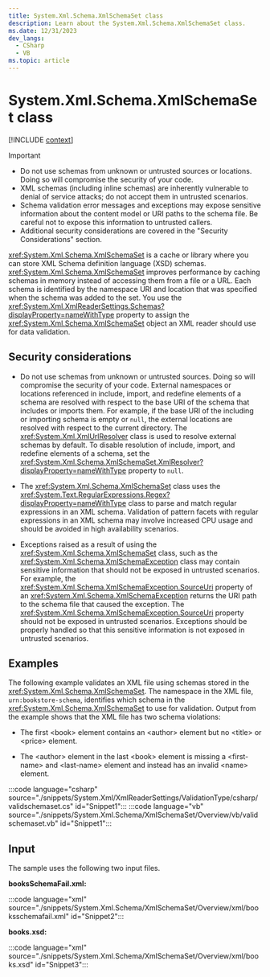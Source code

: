 ```yaml
---
title: System.Xml.Schema.XmlSchemaSet class
description: Learn about the System.Xml.Schema.XmlSchemaSet class.
ms.date: 12/31/2023
dev_langs:
  - CSharp
  - VB
ms.topic: article
---
```

# System.Xml.Schema.XmlSchemaSet class

[!INCLUDE [context](includes/context.md)]

> [!IMPORTANT]
>
> - Do not use schemas from unknown or untrusted sources or locations. Doing so will compromise the security of your code.
> - XML schemas (including inline schemas) are inherently vulnerable to denial of service attacks; do not accept them in untrusted scenarios.
> - Schema validation error messages and exceptions may expose sensitive information about the content model or URI paths to the schema file. Be careful not to expose this information to untrusted callers.
> - Additional security considerations are covered in the "Security Considerations" section.

<xref:System.Xml.Schema.XmlSchemaSet> is a cache or library where you can store XML Schema definition language (XSD) schemas. <xref:System.Xml.Schema.XmlSchemaSet> improves performance by caching schemas in memory instead of accessing them from a file or a URL. Each schema is identified by the namespace URI and location that was specified when the schema was added to the set. You use the <xref:System.Xml.XmlReaderSettings.Schemas?displayProperty=nameWithType> property to assign the <xref:System.Xml.Schema.XmlSchemaSet> object an XML reader should use for data validation.

## Security considerations

- Do not use schemas from unknown or untrusted sources. Doing so will compromise the security of your code. External namespaces or locations referenced in include, import, and redefine elements of a schema are resolved with respect to the base URI of the schema that includes or imports them. For example, if the base URI of the including or importing schema is empty or `null`, the external locations are resolved with respect to the current directory. The <xref:System.Xml.XmlUrlResolver> class is used to resolve external schemas by default. To disable resolution of include, import, and redefine elements of a schema, set the <xref:System.Xml.Schema.XmlSchemaSet.XmlResolver?displayProperty=nameWithType> property to `null`.

- The <xref:System.Xml.Schema.XmlSchemaSet> class uses the <xref:System.Text.RegularExpressions.Regex?displayProperty=nameWithType> class to parse and match regular expressions in an XML schema. Validation of pattern facets with regular expressions in an XML schema may involve increased CPU usage and should be avoided in high availability scenarios.

- Exceptions raised as a result of using the <xref:System.Xml.Schema.XmlSchemaSet> class, such as the <xref:System.Xml.Schema.XmlSchemaException> class may contain sensitive information that should not be exposed in untrusted scenarios. For example, the <xref:System.Xml.Schema.XmlSchemaException.SourceUri> property of an <xref:System.Xml.Schema.XmlSchemaException> returns the URI path to the schema file that caused the exception. The <xref:System.Xml.Schema.XmlSchemaException.SourceUri> property should not be exposed in untrusted scenarios. Exceptions should be properly handled so that this sensitive information is not exposed in untrusted scenarios.

## Examples

The following example validates an XML file using schemas stored in the <xref:System.Xml.Schema.XmlSchemaSet>. The namespace in the XML file, `urn:bookstore-schema`, identifies which schema in the <xref:System.Xml.Schema.XmlSchemaSet> to use for validation. Output from the example shows that the XML file has two schema violations:

- The first \<book> element contains an \<author> element but no \<title> or \<price> element.

- The \<author> element in the last \<book> element is missing a \<first-name> and \<last-name> element and instead has an invalid \<name> element.

:::code language="csharp" source="./snippets/System.Xml/XmlReaderSettings/ValidationType/csharp/validschemaset.cs" id="Snippet1":::
:::code language="vb" source="./snippets/System.Xml.Schema/XmlSchemaSet/Overview/vb/validschemaset.vb" id="Snippet1":::

## Input

The sample uses the following two input files.

**booksSchemaFail.xml:**

:::code language="xml" source="./snippets/System.Xml.Schema/XmlSchemaSet/Overview/xml/booksschemafail.xml" id="Snippet2":::

**books.xsd:**

:::code language="xml" source="./snippets/System.Xml.Schema/XmlSchemaSet/Overview/xml/books.xsd" id="Snippet3":::
